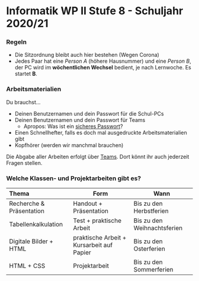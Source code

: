 # Informatik WP II Stufe 8 - Schuljahr 2020/21

### Regeln

* Die Sitzordnung bleibt auch hier bestehen (Wegen Corona)
* Jedes Paar hat eine *Person A* (höhere Hausnummer) und eine *Person B*, der PC wird im __wöchentlichen Wechsel__ bedient, je nach Lernwoche. Es startet __B__.

### Arbeitsmaterialien

Du brauchst...

* Deinen Benutzernamen und dein Passwort für die Schul-PCs
* Deinen Benutzernamen und dein Passwort für Teams
  * Apropos: Was ist ein [sicheres Passwort](https://checkdeinpasswort.de/)?
* Einen Schnellhefter, falls es doch mal ausgedruckte Arbeitsmaterialien gibt
* Kopfhörer (werden wir manchmal brauchen)


Die Abgabe aller Arbeiten erfolgt über [Teams](https://teams.microsoft.com/). Dort könnt ihr auch jederzeit Fragen stellen.

### Welche Klassen- und Projektarbeiten gibt es?

| Thema                    | Form                                      | Wann                        |
| :----------------------- | ----------------------------------------- | --------------------------- |
| Recherche & Präsentation | Handout + Präsentation                    | Bis zu den Herbstferien     |
| Tabellenkalkulation      | Test + praktische Arbeit                  | Bis zu den Weihnachtsferien |
| Digitale Bilder + HTML   | praktische Arbeit + Kursarbeit auf Papier | Bis zu den Osterferien      |
| HTML + CSS               | Projektarbeit                             | Bis zu den Sommerferien     |

[//]: # (This syntax works like a comment, and won't appear in any output.)
[//]: # (It’s a little bizarre, but it works with MacDown and Pandoc.)
